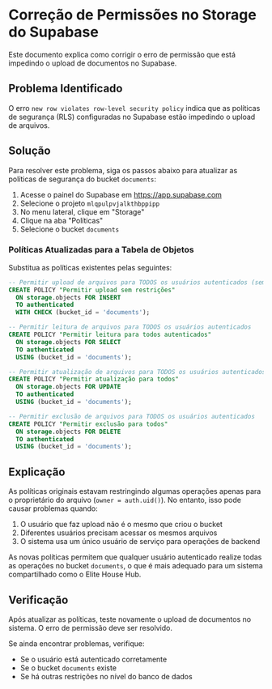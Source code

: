 # Correção de Permissões no Storage do Supabase

Este documento explica como corrigir o erro de permissão que está impedindo o upload de documentos no Supabase.

## Problema Identificado

O erro `new row violates row-level security policy` indica que as políticas de segurança (RLS) configuradas no Supabase estão impedindo o upload de arquivos.

## Solução

Para resolver este problema, siga os passos abaixo para atualizar as políticas de segurança do bucket `documents`:

1. Acesse o painel do Supabase em https://app.supabase.com
2. Selecione o projeto `mlqpulpvjalkthbppipp`
3. No menu lateral, clique em "Storage"
4. Clique na aba "Políticas"
5. Selecione o bucket `documents`

### Políticas Atualizadas para a Tabela de Objetos

Substitua as políticas existentes pelas seguintes:

```sql
-- Permitir upload de arquivos para TODOS os usuários autenticados (sem restrições adicionais)
CREATE POLICY "Permitir upload sem restrições"
  ON storage.objects FOR INSERT
  TO authenticated
  WITH CHECK (bucket_id = 'documents');

-- Permitir leitura de arquivos para TODOS os usuários autenticados
CREATE POLICY "Permitir leitura para todos autenticados"
  ON storage.objects FOR SELECT
  TO authenticated
  USING (bucket_id = 'documents');

-- Permitir atualização de arquivos para TODOS os usuários autenticados
CREATE POLICY "Permitir atualização para todos"
  ON storage.objects FOR UPDATE
  TO authenticated
  USING (bucket_id = 'documents');

-- Permitir exclusão de arquivos para TODOS os usuários autenticados
CREATE POLICY "Permitir exclusão para todos"
  ON storage.objects FOR DELETE
  TO authenticated
  USING (bucket_id = 'documents');
```

## Explicação

As políticas originais estavam restringindo algumas operações apenas para o proprietário do arquivo (`owner = auth.uid()`). No entanto, isso pode causar problemas quando:

1. O usuário que faz upload não é o mesmo que criou o bucket
2. Diferentes usuários precisam acessar os mesmos arquivos
3. O sistema usa um único usuário de serviço para operações de backend

As novas políticas permitem que qualquer usuário autenticado realize todas as operações no bucket `documents`, o que é mais adequado para um sistema compartilhado como o Elite House Hub.

## Verificação

Após atualizar as políticas, teste novamente o upload de documentos no sistema. O erro de permissão deve ser resolvido.

Se ainda encontrar problemas, verifique:
- Se o usuário está autenticado corretamente
- Se o bucket `documents` existe
- Se há outras restrições no nível do banco de dados
